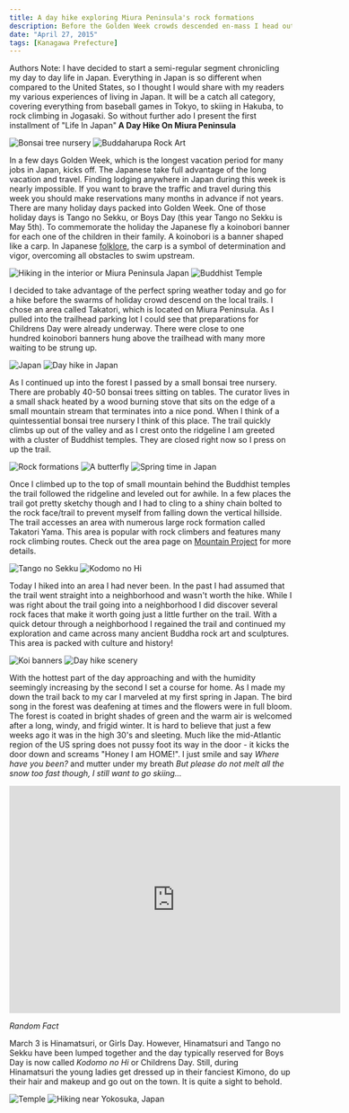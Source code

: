 ```yaml
---
title: A day hike exploring Miura Peninsula's rock formations 
description: Before the Golden Week crowds descended en-mass I head out for some solitude and exercise
date: "April 27, 2015"
tags: [Kanagawa Prefecture]
---
```

<div class=“text”-lg m-2>
<p class="mb-2">Authors Note: I have decided to start a semi-regular segment chronicling my day to day life in Japan. Everything in Japan is so different when compared to the United States, so I thought I would share with my readers my various experiences of living in Japan. It will be a catch all category, covering everything from baseball games in Tokyo, to skiing in Hakuba, to rock climbing in Jogasaki. So without further ado I present the first installment of "Life In Japan"<strong> A Day Hike On Miura Peninsula</strong></p>

<img class="w-8/12 rounded-lg shadow-lg mx-auto" src="https://fallfish-tenkara-images.s3-us-west-1.amazonaws.com/FfT+-+Day+Hike/Bonsai-Tree-Nursery_Takatori_Day-Hike.JPG" alt="Bonsai tree nursery" />

<img class="w-8/12 rounded-lg shadow-lg mx-auto" src="https://fallfish-tenkara-images.s3-us-west-1.amazonaws.com/FfT+-+Day+Hike/Buddharupa_Rock-Art_Japan_Takatori.JPG" alt="Buddaharupa Rock Art" />

<p class="mb-2 mt-2">In a few days Golden Week, which is the longest vacation period for many jobs in Japan, kicks off. The Japanese take full advantage of the long vacation and travel. Finding lodging anywhere in Japan during this week is nearly impossible. If you want to brave the traffic and travel during this week you should make reservations many months in advance if not years. There are many holiday days packed into Golden Week. One of those holiday days is Tango no Sekku, or Boys Day (this year Tango no Sekku is May 5th). To commemorate the holiday the Japanese fly a koinobori banner for each one of the children in their family. A koinobori is a banner shaped like a carp. In Japanese <a href="https://kids.asiasociety.org/explore/childrens-day-japan-kodomo-no-hi" target="_blank" rel="noopener noreferrer">folklore</a>, the carp is a symbol of determination and vigor, overcoming all obstacles to swim upstream.</p>

<img class="w-8/12 rounded-lg shadow-lg mx-auto" src="https://fallfish-tenkara-images.s3-us-west-1.amazonaws.com/FfT+-+Day+Hike/Buddharupa_Rock-Art_Japan_Takatori_Trail.JPG" alt="Hiking in the interior or Miura Peninsula Japan" />

<img class="w-8/12 rounded-lg shadow-lg mx-auto" src="https://fallfish-tenkara-images.s3-us-west-1.amazonaws.com/FfT+-+Day+Hike/Buddharupa_Rock-Art_Temple_Japan_Takatori.JPG" alt="Buddhist Temple" />

<p class="mb-2 mt-2">I decided to take advantage of the perfect spring weather today and go for a hike before the swarms of holiday crowd descend on the local trails. I chose an area called Takatori, which is located on Miura Peninsula. As I pulled into the trailhead parking lot I could see that preparations for Childrens Day were already underway. There were close to one hundred koinobori banners hung above the trailhead with many more waiting to be strung up.</p>

<img class="w-8/12 rounded-lg shadow-lg mx-auto" src="https://fallfish-tenkara-images.s3-us-west-1.amazonaws.com/FfT+-+Day+Hike/Buddharupa_Takatori_Japan.JPG" alt="Japan" />

<img class="w-8/12 rounded-lg shadow-lg mx-auto" src="https://fallfish-tenkara-images.s3-us-west-1.amazonaws.com/FfT+-+Day+Hike/Buddharupa_Takatori_Japan_Hike.JPG" alt="Day hike in Japan" />

<p class="mb-2 mt-2">As I continued up into the forest I passed by a small bonsai tree nursery. There are probably 40-50 bonsai trees sitting on tables. The curator lives in a small shack heated by a wood burning stove that sits on the edge of a small mountain stream that terminates into a nice pond. When I think of a quintessential bonsai tree nursery I think of this place. The trail quickly climbs up out of the valley and as I crest onto the ridgeline I am greeted with a cluster of Buddhist temples. They are closed right now so I press on up the trail.</p>

<img class="w-8/12 rounded-lg shadow-lg mx-auto" src="https://fallfish-tenkara-images.s3-us-west-1.amazonaws.com/FfT+-+Day+Hike/Buddharupa_Takatori_Japan_Rock-formation.JPG" alt="Rock formations" />

<img class="w-8/12 rounded-lg shadow-lg mx-auto" src="https://fallfish-tenkara-images.s3-us-west-1.amazonaws.com/FfT+-+Day+Hike/Butterfly_Takatori_Hike.JPG" alt="A butterfly" />

<img class="w-8/12 rounded-lg shadow-lg mx-auto" src="https://fallfish-tenkara-images.s3-us-west-1.amazonaws.com/FfT+-+Day+Hike/Takatori_Rock-formation_Hike_Japan_Miura.JPG" alt="Spring time in Japan" />

<p class="mb-2 mt-2">Once I climbed up to the top of small mountain behind the Buddhist temples the trail followed the ridgeline and leveled out for awhile. In a few places the trail got pretty sketchy though and I had to cling to a shiny chain bolted to the rock face/trail to prevent myself from falling down the vertical hillside. The trail accesses an area with numerous large rock formation called Takatori Yama. This area is popular with rock climbers and features many rock climbing routes. Check out the area page on <a href="https://www.mountainproject.com/v/takatori-yama/108075247" target="_blank">Mountain Project</a> for more details.</p>

<img class="w-8/12 rounded-lg shadow-lg mx-auto" src="https://fallfish-tenkara-images.s3-us-west-1.amazonaws.com/FfT+-+Day+Hike/Koinobori-Banners_Tango-no-Sekku_Kodomo-no-Hi.JPG" alt="Tango no Sekku" />

<img class="w-8/12 rounded-lg shadow-lg mx-auto" src="https://fallfish-tenkara-images.s3-us-west-1.amazonaws.com/FfT+-+Day+Hike/Koinobori-Banners_Tango-no-Sekku_Kodomo-no-Hi_Takatori-2.JPG" alt="Kodomo no Hi" />

<p class="mb-2 mt-2">Today I hiked into an area I had never been. In the past I had assumed that the trail went straight into a neighborhood and wasn't worth the hike. While I was right about the trail going into a neighborhood I did discover several rock faces that make it worth going just a little further on the trail. With a quick detour through a neighborhood I regained the trail and continued my exploration and came across many ancient Buddha rock art and sculptures. This area is packed with culture and history!</p>

<img class="w-8/12 rounded-lg shadow-lg mx-auto" src="https://fallfish-tenkara-images.s3-us-west-1.amazonaws.com/FfT+-+Day+Hike/Koinobori-Banners_Tango-no-Sekku_Kodomo-no-Hi_Takatori.JPG" alt="Koi banners" />

<img class="w-8/12 rounded-lg shadow-lg mx-auto" src="https://fallfish-tenkara-images.s3-us-west-1.amazonaws.com/FfT+-+Day+Hike/Koinobori-Banners_Tango-no-Sekku_Kodomo-no-Hi_Takatori_Hiking.JPG" alt="Day hike scenery" />

<p class="mb-2 mt-2">With the hottest part of the day approaching and with the humidity seemingly increasing by the second I set a course for home. As I made my down the trail back to my car I marveled at my first spring in Japan. The bird song in the forest was deafening at times and the flowers were in full bloom. The forest is coated in bright shades of green and the warm air is welcomed after a long, windy, and frigid winter. It is hard to believe that just a few weeks ago it was in the high 30's and sleeting. Much like the mid-Atlantic region of the US spring does not pussy foot its way in the door - it kicks the door down and screams "Honey I am HOME!". I just smile and say <em>Where have you been?</em> and mutter under my breath<em> But please do not melt all the snow too fast though, I still want to go skiing...</em></p>

<iframe src="https://www.strava.com/activities/293356719/embed/40ba09076c5ed3cbb1ce6e16830194338f3b8b8a" width="590" height="405" frameborder="0" scrolling="no"></iframe>

<p class="mb-2 mt-2"><em>Random Fact</em></p>

<p class="mb-2 mt-2">March 3 is Hinamatsuri, or Girls Day. However, Hinamatsuri and Tango no Sekku have been lumped together and the day typically reserved for Boys Day is now called<em> Kodomo no Hi</em> or Childrens Day. Still, during Hinamatsuri the young ladies get dressed up in their fanciest Kimono, do up their hair and makeup and go out on the town. It is quite a sight to behold.</p>

<img class="w-8/12 rounded-lg shadow-lg mx-auto" src="https://fallfish-tenkara-images.s3-us-west-1.amazonaws.com/FfT+-+Day+Hike/Shinto-Temple_Japan_Takatori.JPG" alt="Temple" />

<img class="w-8/12 rounded-lg shadow-lg mx-auto" src="https://fallfish-tenkara-images.s3-us-west-1.amazonaws.com/FfT+-+Day+Hike/Takatori_Hike_Japan_Miura-Peninsula.JPG" alt="Hiking near Yokosuka, Japan" />
</div>